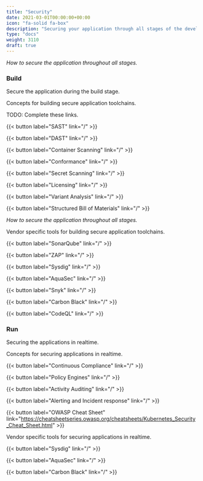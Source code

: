 ```yaml
---
title: "Security"
date: 2021-03-01T00:00:00+00:00
icon: "fa-solid fa-box"
description: "Securing your application through all stages of the development lifecycle"
type: "docs"
weight: 3110
draft: true
---
```


_How to secure the application throughout all stages._

### Build

Secure the application during the build stage.

Concepts for building secure application toolchains.

TODO: Complete these links.

{{< button label="SAST" link="/" >}}
</br>

{{< button label="DAST" link="/" >}}
</br>

{{< button label="Container Scanning" link="/" >}}
</br>

{{< button label="Conformance" link="/" >}}
</br>

{{< button label="Secret Scanning" link="/" >}}
</br>

{{< button label="Licensing" link="/" >}}
</br>

{{< button label="Variant Analysis" link="/" >}}
</br>

{{< button label="Structured Bill of Materials" link="/" >}}
</br>

_How to secure the application throughout all stages._

Vendor specific tools for building secure application toolchains.

{{< button label="SonarQube" link="/" >}}
</br>

{{< button label="ZAP" link="/" >}}
</br>

{{< button label="Sysdig" link="/" >}}
</br>

{{< button label="AquaSec" link="/" >}}
</br>

{{< button label="Snyk" link="/" >}}
</br>

{{< button label="Carbon Black" link="/" >}}
</br>

{{< button label="CodeQL" link="/" >}}
</br>

### Run

Securing the applications in realtime.

Concepts for securing applications in realtime.

{{< button label="Continuous Compliance" link="/" >}}
</br>

{{< button label="Policy Engines" link="/" >}}
</br>

{{< button label="Activity Auditing" link="/" >}}
</br>

{{< button label="Alerting and Incident response" link="/" >}}
</br>

{{< button label="OWASP Cheat Sheet" link="https://cheatsheetseries.owasp.org/cheatsheets/Kubernetes_Security_Cheat_Sheet.html" >}}
</br>

Vendor specific tools for securing applications in realtime.

{{< button label="Sysdig" link="/" >}}
</br>

{{< button label="AquaSec" link="/" >}}
</br>

{{< button label="Carbon Black" link="/" >}}
</br>
